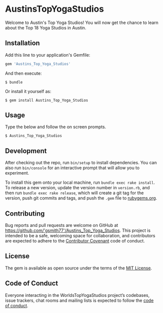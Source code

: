 # AustinsTopYogaStudios
Welcome to Austin's Top Yoga Studios! You will now get the chance to learn about the Top 18 Yoga Studios in Austin.

## Installation

Add this line to your application's Gemfile:

```ruby
gem 'Austins_Top_Yoga_Studios'
```

And then execute:

    $ bundle

Or install it yourself as:

    $ gem install Austins_Top_Yoga_Studios

## Usage

Type the below and follow the on screen prompts.

    $ Austins_Top_Yoga_Studios

## Development

After checking out the repo, run `bin/setup` to install dependencies. You can also run `bin/console` for an interactive prompt that will allow you to experiment.

To install this gem onto your local machine, run `bundle exec rake install`. To release a new version, update the version number in `version.rb`, and then run `bundle exec rake release`, which will create a git tag for the version, push git commits and tags, and push the `.gem` file to [rubygems.org](https://rubygems.org).

## Contributing

Bug reports and pull requests are welcome on GitHub at https://github.com/'gsmith77'/Austins_Top_Yoga_Studios. This project is intended to be a safe, welcoming space for collaboration, and contributors are expected to adhere to the [Contributor Covenant](http://contributor-covenant.org) code of conduct.

## License

The gem is available as open source under the terms of the [MIT License](https://opensource.org/licenses/MIT).

## Code of Conduct

Everyone interacting in the WorldsTopYogaStudios project’s codebases, issue trackers, chat rooms and mailing lists is expected to follow the [code of conduct](https://github.com/'gsmith77'/Austins_Top_Yoga_Studios/blob/master/CODE_OF_CONDUCT.md).
